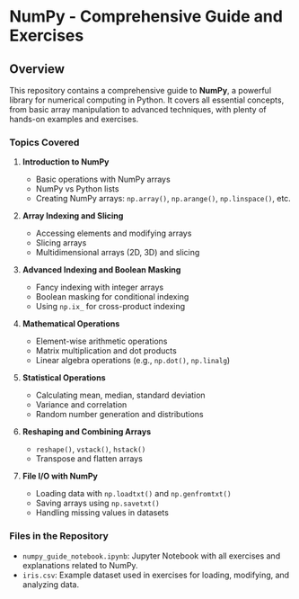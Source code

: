# NumPy - Comprehensive Guide and Exercises

## Overview
This repository contains a comprehensive guide to **NumPy**, a powerful library for numerical computing in Python. It covers all essential concepts, from basic array manipulation to advanced techniques, with plenty of hands-on examples and exercises.

### Topics Covered
1. **Introduction to NumPy**  
   - Basic operations with NumPy arrays  
   - NumPy vs Python lists  
   - Creating NumPy arrays: `np.array()`, `np.arange()`, `np.linspace()`, etc.
  
2. **Array Indexing and Slicing**  
   - Accessing elements and modifying arrays  
   - Slicing arrays  
   - Multidimensional arrays (2D, 3D) and slicing

3. **Advanced Indexing and Boolean Masking**  
   - Fancy indexing with integer arrays  
   - Boolean masking for conditional indexing  
   - Using `np.ix_` for cross-product indexing

4. **Mathematical Operations**  
   - Element-wise arithmetic operations  
   - Matrix multiplication and dot products  
   - Linear algebra operations (e.g., `np.dot()`, `np.linalg`)

5. **Statistical Operations**  
   - Calculating mean, median, standard deviation  
   - Variance and correlation  
   - Random number generation and distributions

6. **Reshaping and Combining Arrays**  
   - `reshape()`, `vstack()`, `hstack()`  
   - Transpose and flatten arrays

7. **File I/O with NumPy**  
   - Loading data with `np.loadtxt()` and `np.genfromtxt()`  
   - Saving arrays using `np.savetxt()`  
   - Handling missing values in datasets

### Files in the Repository
- `numpy_guide_notebook.ipynb`: Jupyter Notebook with all exercises and explanations related to NumPy.  
- `iris.csv`: Example dataset used in exercises for loading, modifying, and analyzing data.
